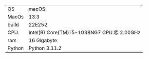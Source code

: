 |        |                                            |
| ------ | ------------------------------------------ |
| OS     | macOS                                      |
| MacOs  | 13.3                                       |
| build  | 22E252                                     |
| CPU    | Intel(R) Core(TM) i5-1038NG7 CPU @ 2.00GHz |
| ram    | 16 Gigabyte                                |
| Python | Python 3.11.2                              |
